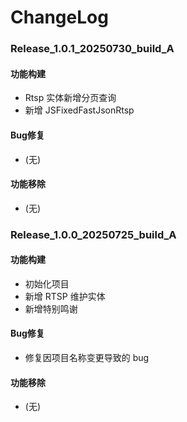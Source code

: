 # ChangeLog

### Release_1.0.1_20250730_build_A

#### 功能构建

- Rtsp 实体新增分页查询
- 新增 JSFixedFastJsonRtsp 

#### Bug修复

- (无)

#### 功能移除

- (无)

### Release_1.0.0_20250725_build_A

#### 功能构建

- 初始化项目
- 新增 RTSP 维护实体
- 新增特别鸣谢

#### Bug修复

- 修复因项目名称变更导致的 bug

#### 功能移除

- (无)

